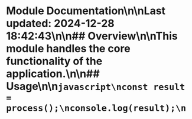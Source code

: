 # Module Documentation\n\nLast updated: 2024-12-28 18:42:43\n\n## Overview\n\nThis module handles the core functionality of the application.\n\n## Usage\n\n```javascript\nconst result = process();\nconsole.log(result);\n```
